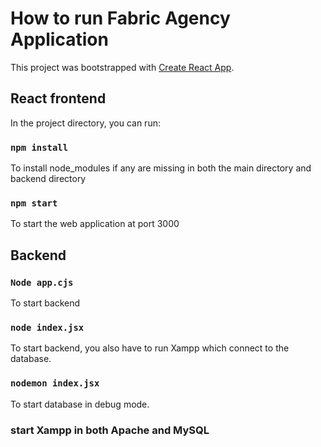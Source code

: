 # How to run Fabric Agency Application

This project was bootstrapped with [Create React App](https://github.com/facebook/create-react-app).

## React frontend

In the project directory, you can run:

### `npm install`

To install node_modules if any are missing in both the main directory and backend directory

### `npm start`

To start the web application at port 3000

## Backend

### `Node app.cjs`

To start backend

### `node index.jsx`

To start backend, you also have to run Xampp which connect to the database.

### `nodemon index.jsx`

To start database in debug mode.

### start Xampp in both Apache and MySQL
